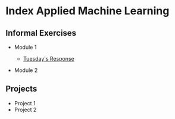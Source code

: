 # Index Applied Machine Learning

## Informal Exercises
- Module 1
    - [Tuesday's Response](tues1.md)

- Module 2

## Projects

- Project 1
- Project 2